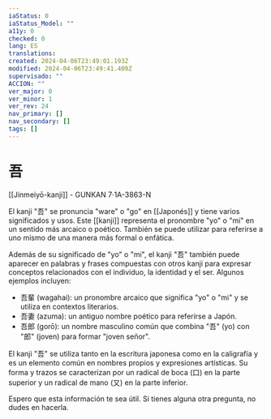 ```yaml
---
iaStatus: 0
iaStatus_Model: ""
a11y: 0
checked: 0
lang: ES
translations: 
created: 2024-04-06T23:49:01.193Z
modified: 2024-04-06T23:49:41.409Z
supervisado: ""
ACCION: ""
ver_major: 0
ver_minor: 1
ver_rev: 24
nav_primary: []
nav_secondary: []
tags: []
---
```

# 吾

[[Jinmeiyō-kanji]] - GUNKAN 7·1A-3863-N

El kanji "吾" se pronuncia "ware" o "go" en [[Japonés]] y tiene varios significados y usos. Este [[kanji]] representa el pronombre "yo" o "mi" en un sentido más arcaico o poético. También se puede utilizar para referirse a uno mismo de una manera más formal o enfática.

Además de su significado de "yo" o "mi", el kanji "吾" también puede aparecer en palabras y frases compuestas con otros kanji para expresar conceptos relacionados con el individuo, la identidad y el ser. Algunos ejemplos incluyen:

-   吾輩 (wagahai): un pronombre arcaico que significa "yo" o "mi" y se utiliza en contextos literarios.
-   吾妻 (azuma): un antiguo nombre poético para referirse a Japón.
-   吾郎 (gorō): un nombre masculino común que combina "吾" (yo) con "郎" (joven) para formar "joven señor".

El kanji "吾" se utiliza tanto en la escritura japonesa como en la caligrafía y es un elemento común en nombres propios y expresiones artísticas. Su forma y trazos se caracterizan por un radical de boca (口) en la parte superior y un radical de mano (又) en la parte inferior.

Espero que esta información te sea útil. Si tienes alguna otra pregunta, no dudes en hacerla.

